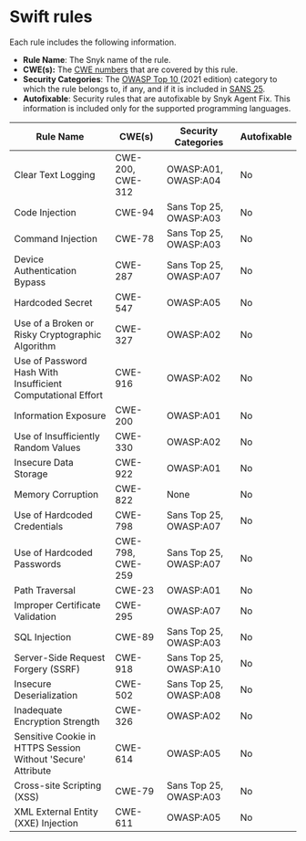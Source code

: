 # Swift rules

Each rule includes the following information.

* **Rule Name**: The Snyk name of the rule.
* **CWE(s):** The [CWE numbers](https://cwe.mitre.org/) that are covered by this rule.
* **Security Categories**: The [OWASP Top 10 ](https://owasp.org/Top10/)(2021 edition) category to which the rule belongs to, if any, and if it is included in [SANS 25](https://www.sans.org/top25-software-errors/).
* **Autofixable**: Security rules that are autofixable by Snyk Agent Fix. This information is included only for the supported programming languages.

| Rule Name                                                    | CWE(s)           | Security Categories    | Autofixable |
| ------------------------------------------------------------ | ---------------- | ---------------------- | ----------- |
| Clear Text Logging                                           | CWE-200, CWE-312 | OWASP:A01, OWASP:A04   | No          |
| Code Injection                                               | CWE-94           | Sans Top 25, OWASP:A03 | No          |
| Command Injection                                            | CWE-78           | Sans Top 25, OWASP:A03 | No          |
| Device Authentication Bypass                                 | CWE-287          | Sans Top 25, OWASP:A07 | No          |
| Hardcoded Secret                                             | CWE-547          | OWASP:A05              | No          |
| Use of a Broken or Risky Cryptographic Algorithm             | CWE-327          | OWASP:A02              | No          |
| Use of Password Hash With Insufficient Computational Effort  | CWE-916          | OWASP:A02              | No          |
| Information Exposure                                         | CWE-200          | OWASP:A01              | No          |
| Use of Insufficiently Random Values                          | CWE-330          | OWASP:A02              | No          |
| Insecure Data Storage                                        | CWE-922          | OWASP:A01              | No          |
| Memory Corruption                                            | CWE-822          | None                   | No          |
| Use of Hardcoded Credentials                                 | CWE-798          | Sans Top 25, OWASP:A07 | No          |
| Use of Hardcoded Passwords                                   | CWE-798, CWE-259 | Sans Top 25, OWASP:A07 | No          |
| Path Traversal                                               | CWE-23           | OWASP:A01              | No          |
| Improper Certificate Validation                              | CWE-295          | OWASP:A07              | No          |
| SQL Injection                                                | CWE-89           | Sans Top 25, OWASP:A03 | No          |
| Server-Side Request Forgery (SSRF)                           | CWE-918          | Sans Top 25, OWASP:A10 | No          |
| Insecure Deserialization                                     | CWE-502          | Sans Top 25, OWASP:A08 | No          |
| Inadequate Encryption Strength                               | CWE-326          | OWASP:A02              | No          |
| Sensitive Cookie in HTTPS Session Without 'Secure' Attribute | CWE-614          | OWASP:A05              | No          |
| Cross-site Scripting (XSS)                                   | CWE-79           | Sans Top 25, OWASP:A03 | No          |
| XML External Entity (XXE) Injection                          | CWE-611          | OWASP:A05              | No          |
